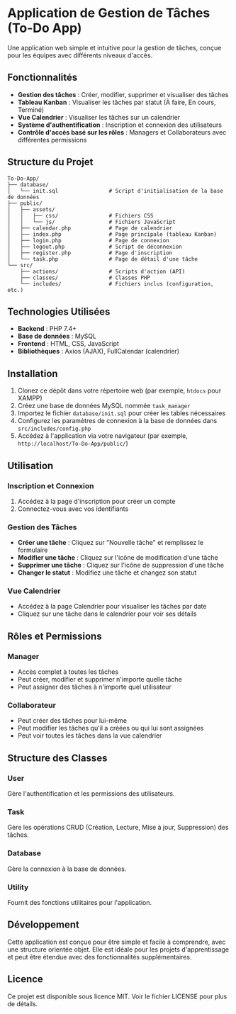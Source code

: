 # Application de Gestion de Tâches (To-Do App)

Une application web simple et intuitive pour la gestion de tâches, conçue pour les équipes avec différents niveaux d'accès.

## Fonctionnalités

- **Gestion des tâches** : Créer, modifier, supprimer et visualiser des tâches
- **Tableau Kanban** : Visualiser les tâches par statut (À faire, En cours, Terminé)
- **Vue Calendrier** : Visualiser les tâches sur un calendrier
- **Système d'authentification** : Inscription et connexion des utilisateurs
- **Contrôle d'accès basé sur les rôles** : Managers et Collaborateurs avec différentes permissions

## Structure du Projet

```
To-Do-App/
├── database/
│   └── init.sql                # Script d'initialisation de la base de données
├── public/
│   ├── assets/
│   │   ├── css/                # Fichiers CSS
│   │   └── js/                 # Fichiers JavaScript
│   ├── calendar.php            # Page de calendrier
│   ├── index.php               # Page principale (tableau Kanban)
│   ├── login.php               # Page de connexion
│   ├── logout.php              # Script de déconnexion
│   ├── register.php            # Page d'inscription
│   └── task.php                # Page de détail d'une tâche
└── src/
    ├── actions/                # Scripts d'action (API)
    ├── classes/                # Classes PHP
    └── includes/               # Fichiers inclus (configuration, etc.)
```

## Technologies Utilisées

- **Backend** : PHP 7.4+
- **Base de données** : MySQL
- **Frontend** : HTML, CSS, JavaScript
- **Bibliothèques** : Axios (AJAX), FullCalendar (calendrier)

## Installation

1. Clonez ce dépôt dans votre répertoire web (par exemple, `htdocs` pour XAMPP)
2. Créez une base de données MySQL nommée `task_manager`
3. Importez le fichier `database/init.sql` pour créer les tables nécessaires
4. Configurez les paramètres de connexion à la base de données dans `src/includes/config.php`
5. Accédez à l'application via votre navigateur (par exemple, `http://localhost/To-Do-App/public/`)

## Utilisation

### Inscription et Connexion

1. Accédez à la page d'inscription pour créer un compte
2. Connectez-vous avec vos identifiants

### Gestion des Tâches

- **Créer une tâche** : Cliquez sur "Nouvelle tâche" et remplissez le formulaire
- **Modifier une tâche** : Cliquez sur l'icône de modification d'une tâche
- **Supprimer une tâche** : Cliquez sur l'icône de suppression d'une tâche
- **Changer le statut** : Modifiez une tâche et changez son statut

### Vue Calendrier

- Accédez à la page Calendrier pour visualiser les tâches par date
- Cliquez sur une tâche dans le calendrier pour voir ses détails

## Rôles et Permissions

### Manager

- Accès complet à toutes les tâches
- Peut créer, modifier et supprimer n'importe quelle tâche
- Peut assigner des tâches à n'importe quel utilisateur

### Collaborateur

- Peut créer des tâches pour lui-même
- Peut modifier les tâches qu'il a créées ou qui lui sont assignées
- Peut voir toutes les tâches dans la vue calendrier

## Structure des Classes

### User

Gère l'authentification et les permissions des utilisateurs.

### Task

Gère les opérations CRUD (Création, Lecture, Mise à jour, Suppression) des tâches.

### Database

Gère la connexion à la base de données.

### Utility

Fournit des fonctions utilitaires pour l'application.

## Développement

Cette application est conçue pour être simple et facile à comprendre, avec une structure orientée objet. Elle est idéale pour les projets d'apprentissage et peut être étendue avec des fonctionnalités supplémentaires.

## Licence

Ce projet est disponible sous licence MIT. Voir le fichier LICENSE pour plus de détails.
